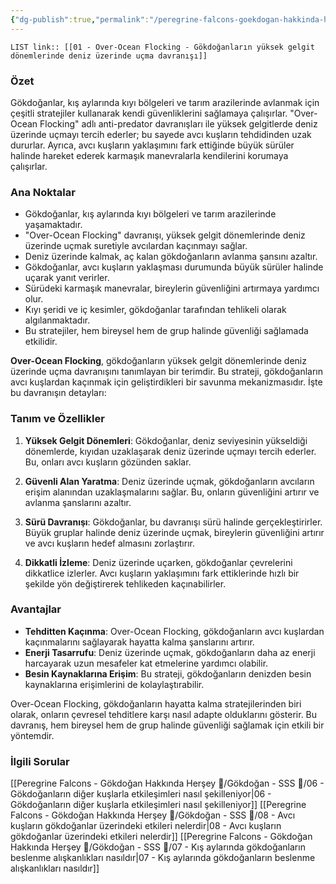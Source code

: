 ```yaml
---
{"dg-publish":true,"permalink":"/peregrine-falcons-goekdogan-hakkinda-hersey/goekdogan-sss/01-over-ocean-flocking-goekdoganlarin-yueksek-gelgit-doenemlerinde-deniz-uezerinde-ucma-davranisi/"}
---
```


`LIST link:: [[01 - Over-Ocean Flocking - Gökdoğanların yüksek gelgit dönemlerinde deniz üzerinde uçma davranışı]] `

### Özet
Gökdoğanlar, kış aylarında kıyı bölgeleri ve tarım arazilerinde avlanmak için çeşitli stratejiler kullanarak kendi güvenliklerini sağlamaya çalışırlar. "Over-Ocean Flocking" adlı anti-predator davranışları ile yüksek gelgitlerde deniz üzerinde uçmayı tercih ederler; bu sayede avcı kuşların tehdidinden uzak dururlar. Ayrıca, avcı kuşların yaklaşımını fark ettiğinde büyük sürüler halinde hareket ederek karmaşık manevralarla kendilerini korumaya çalışırlar.

### Ana Noktalar
- Gökdoğanlar, kış aylarında kıyı bölgeleri ve tarım arazilerinde yaşamaktadır.
- "Over-Ocean Flocking" davranışı, yüksek gelgit dönemlerinde deniz üzerinde uçmak suretiyle avcılardan kaçınmayı sağlar.
- Deniz üzerinde kalmak, aç kalan gökdoğanların avlanma şansını azaltır.
- Gökdoğanlar, avcı kuşların yaklaşması durumunda büyük sürüler halinde uçarak yanıt verirler.
- Sürüdeki karmaşık manevralar, bireylerin güvenliğini artırmaya yardımcı olur.
- Kıyı şeridi ve iç kesimler, gökdoğanlar tarafından tehlikeli olarak algılanmaktadır.
- Bu stratejiler, hem bireysel hem de grup halinde güvenliği sağlamada etkilidir.

**Over-Ocean Flocking**, gökdoğanların yüksek gelgit dönemlerinde deniz üzerinde uçma davranışını tanımlayan bir terimdir. Bu strateji, gökdoğanların avcı kuşlardan kaçınmak için geliştirdikleri bir savunma mekanizmasıdır. İşte bu davranışın detayları:

### Tanım ve Özellikler

1. **Yüksek Gelgit Dönemleri**: Gökdoğanlar, deniz seviyesinin yükseldiği dönemlerde, kıyıdan uzaklaşarak deniz üzerinde uçmayı tercih ederler. Bu, onları avcı kuşların gözünden saklar.

2. **Güvenli Alan Yaratma**: Deniz üzerinde uçmak, gökdoğanların avcıların erişim alanından uzaklaşmalarını sağlar. Bu, onların güvenliğini artırır ve avlanma şanslarını azaltır.

3. **Sürü Davranışı**: Gökdoğanlar, bu davranışı sürü halinde gerçekleştirirler. Büyük gruplar halinde deniz üzerinde uçmak, bireylerin güvenliğini artırır ve avcı kuşların hedef almasını zorlaştırır.

4. **Dikkatli İzleme**: Deniz üzerinde uçarken, gökdoğanlar çevrelerini dikkatlice izlerler. Avcı kuşların yaklaşımını fark ettiklerinde hızlı bir şekilde yön değiştirerek tehlikeden kaçınabilirler.

### Avantajlar

- **Tehditten Kaçınma**: Over-Ocean Flocking, gökdoğanların avcı kuşlardan kaçınmalarını sağlayarak hayatta kalma şanslarını artırır.
- **Enerji Tasarrufu**: Deniz üzerinde uçmak, gökdoğanların daha az enerji harcayarak uzun mesafeler kat etmelerine yardımcı olabilir.
- **Besin Kaynaklarına Erişim**: Bu strateji, gökdoğanların denizden besin kaynaklarına erişimlerini de kolaylaştırabilir.

Over-Ocean Flocking, gökdoğanların hayatta kalma stratejilerinden biri olarak, onların çevresel tehditlere karşı nasıl adapte olduklarını gösterir. Bu davranış, hem bireysel hem de grup halinde güvenliği sağlamak için etkili bir yöntemdir.


### İlgili Sorular

[[Peregrine Falcons - Gökdoğan Hakkında Herşey 🦅/Gökdoğan - SSS 🦅/06 - Gökdoğanların diğer kuşlarla etkileşimleri nasıl şekilleniyor\|06 - Gökdoğanların diğer kuşlarla etkileşimleri nasıl şekilleniyor]]
[[Peregrine Falcons - Gökdoğan Hakkında Herşey 🦅/Gökdoğan - SSS 🦅/08 - Avcı kuşların gökdoğanlar üzerindeki etkileri nelerdir\|08 - Avcı kuşların gökdoğanlar üzerindeki etkileri nelerdir]]
[[Peregrine Falcons - Gökdoğan Hakkında Herşey 🦅/Gökdoğan - SSS 🦅/07 - Kış aylarında gökdoğanların beslenme alışkanlıkları nasıldır\|07 - Kış aylarında gökdoğanların beslenme alışkanlıkları nasıldır]]

